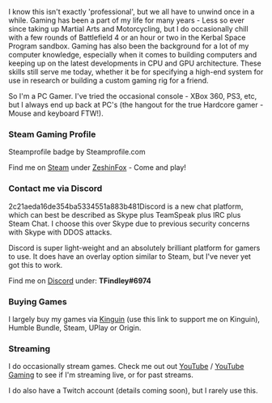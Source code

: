 ---
---
I know this isn't exactly 'professional', but we all have to unwind once in a while. Gaming has been a part of my life for many years - Less so ever since taking up Martial Arts and Motorcycling, but I do occasionally chill with a few rounds of Battlefield 4 or an hour or two in the Kerbal Space Program sandbox. Gaming has also been the background for a lot of my computer knowledge, especially when it comes to building computers and keeping up on the latest developments in CPU and GPU architecture. These skills still serve me today, whether it be for specifying a high-end system for use in research or building a custom gaming rig for a friend.

So I'm a PC Gamer. I've tried the occasional console - XBox 360, PS3, etc, but I always end up back at PC's (the hangout for the true Hardcore gamer - Mouse and keyboard FTW!).

### Steam Gaming Profile
Steamprofile badge by Steamprofile.com

Find me on [Steam](http://store.steampowered.com/) under [ZeshinFox](https://steamcommunity.com/id/zeshinfox/) - Come and play!

### Contact me via Discord
2c21aeda16de354ba5334551a883b481Discord is a new chat platform, which can best be described as Skype plus TeamSpeak plus IRC plus Steam Chat. I choose this over Skype due to previous security concerns with Skype with DDOS attacks.

Discord is super light-weight and an absolutely brilliant platform for gamers to use. It does have an overlay option similar to Steam, but I've never yet got this to work.

Find me on [Discord](https://discordapp.com/) under: **TFindley#6974**

### Buying Games
I largely buy my games via [Kinguin](https://www.kinguin.net/r/TFindley) (use this link to support me on Kinguin), Humble Bundle, Steam, UPlay or Origin.

### Streaming
I do occasionally stream games. Check me out out [YouTube](https://www.youtube.com/channel/UCTzlh2rZXFmI0D95hoc14Gw) / [YouTube Gaming](https://gaming.youtube.com/channel/UCTzlh2rZXFmI0D95hoc14Gw) to see if I'm streaming live, or for past streams.

I do also have a Twitch account (details coming soon), but I rarely use this.